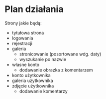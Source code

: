 # Plan działania

Strony jakie będą:
- tytułowa strona
- logowania
- rejestracji
- galeria
  - stronicowanie (posortowane wdg. daty)
  - wyszukanie po nazwie
- własne konto
  - dodawanie obrazka z komentarzem
- konto użytkownika
- galeria użytkownika
- zdjęcie użytkownika
  - dodawanie komentarzy